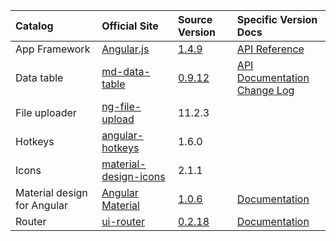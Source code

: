 |Catalog                    |Official Site                 |Source Version  |Specific Version Docs|
|:--------------------------|:-----------------------------|:---------------|:--------------------|
|App Framework              |[Angular.js][ng-1]            |[1.4.9][ng-2]   |[API Reference][ng-3]|
|Data table                 |[md-data-table][mddt-1]       |[0.9.12][mddt-2]|[API Documentation][mddt-3]<br/>[Change Log][mddt-4]|
|File uploader              |[ng-file-upload][ngfu-1]      |11.2.3          |
|Hotkeys                    |[angular-hotkeys][ah-1]       |1.6.0           |
|Icons                      |[material-design-icons][mdi-1]|2.1.1           |
|Material design for Angular|[Angular Material][am-1]      |[1.0.6][am-2]   |[Documentation][am-3]|
|Router                     |[ui-router][uir-1]            |[0.2.18][uir-2] |[Documentation][uir-3]|


[ah-1]: http://chieffancypants.github.io/angular-hotkeys/
[am-1]: https://material.angularjs.org/latest/
[am-2]: https://github.com/angular/material/tree/v1.0.6
[am-3]: projects/material/1.0.6/index.html
[mddt-1]: https://github.com/daniel-nagy/md-data-table
[mddt-2]: https://github.com/daniel-nagy/md-data-table/tree/v0.9.12
[mddt-3]: projects/md-data-table/0.9.12/README.html#api-documentation
[mddt-4]: projects/md-data-table/0.9.12/CHANGELOG.html
[mdi-1]: http://google.github.io/material-design-icons/
[ng-1]: https://angularjs.org/
[ng-2]: https://github.com/angular/angular.js/tree/v1.4.9
[ng-3]: projects/angular/1.4.9/docs/index.html
[ngfu-1]: https://angular-file-upload.appspot.com/
[uir-1]: https://angular-ui.github.io/ui-router/site/
[uir-2]: https://github.com/angular-ui/ui-router/tree/0.2.18
[uir-3]: projects/ui-router/0.2.18/Home.md